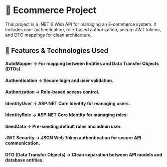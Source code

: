 # 🛒 Ecommerce Project

This project is a .NET 6 Web API for managing an E-commerce system. It includes user authentication, role-based authorization, secure JWT tokens, and DTO mappings for clean architecture.

## 🚀 Features & Technologies Used

#### AutoMapper → For mapping between Entities and Data Transfer Objects (DTOs).

#### Authentication → Secure login and user validation.

#### Authorization → Role-based access control.

#### IdentityUser → ASP.NET Core Identity for managing users.

#### IdentityRole → ASP.NET Core Identity for managing roles.

#### SeedData → Pre-seeding default roles and admin user.

#### JWT Security → JSON Web Token authentication for secure API communication.

#### DTO (Data Transfer Objects) → Clean separation between API models and database entities.

